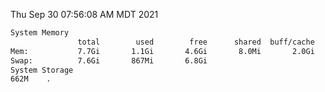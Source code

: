 Thu Sep 30 07:56:08 AM MDT 2021
```bash
System Memory
               total        used        free      shared  buff/cache   available
Mem:           7.7Gi       1.1Gi       4.6Gi       8.0Mi       2.0Gi       6.3Gi
Swap:          7.6Gi       867Mi       6.8Gi
System Storage
662M	.
```
```bash
